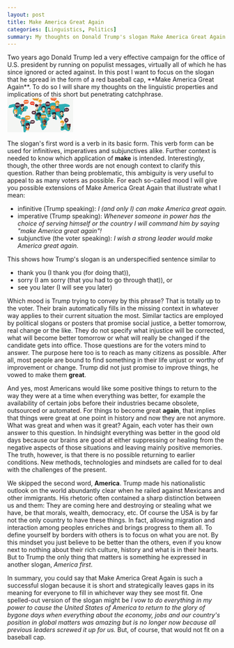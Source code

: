 ```yaml
---
layout: post
title: Make America Great Again
categories: [Linguistics, Politics]
summary: My thoughts on Donald Trump's slogan Make America Great Again. This short catchphrase is so successful because it strategically leaves gaps in its meaning for everyone to fill in.
---
```


<div class="grid">
	<div class="col">
		Two years ago Donald Trump led a very effective campaign for the office of U.S. president by running on populist messages, virtually all of which he has since ignored or acted against. In this post I want to focus on the slogan that he spread in the form of a red baseball cap, **Make America Great Again**. To do so I will share my thoughts on the linguistic properties and implications of this short but penetrating catchphrase.
	</div>
	<div class="col">
		<img src="/images/worldLanguages.gif" width="30%" />
	</div>
</div>

The slogan's first word is a verb in its basic form. This verb form can be used for infinitives, imperatives and subjunctives alike. Further context is needed to know which application of **make** is intended. Interestingly, though, the other three words are not enough context to clarify this question. Rather than being problematic, this ambiguity is very useful to appeal to as many voters as possible. For each so-called mood I will give you possible extensions of Make America Great Again that illustrate what I mean:

- infinitive (Trump speaking):
*I (and only I) can make America great again.*
- imperative (Trump speaking):
*Whenever someone in power has the choice of serving himself or the country I will command him by saying "make America great again"!*
- subjunctive (the voter speaking):
*I wish a strong leader would make America great again.*

This shows how Trump's slogan is an underspecified sentence similar to
- thank you (I thank you (for doing that)),
- sorry (I am sorry (that you had to go through that)), or
- see you later (I will see you later)

Which mood is Trump trying to convey by this phrase? That is totally up to the voter. Their brain automatically fills in the missing context in whatever way applies to their current situation the most. Similar tactics are employed by political slogans or posters that promise social justice, a better tomorrow, real change or the like. They do not specify what injustice will be corrected, what will become better tomorrow or what will really be changed if the candidate gets into office. Those questions are for the voters mind to answer. The purpose here too is to reach as many citizens as possible. After all, most people are bound to find something in their life unjust or worthy of improvement or change. Trump did not just promise to improve things, he vowed to make them **great**.

And yes, most Americans would like some positive things to return to the way they were at a time when everything was better, for example the availability of certain jobs before their industries became obsolete, outsourced or automated. For things to become great **again**, that implies that things were great at one point in history and now they are not anymore. What was great and when was it great? Again, each voter has their own answer to this question. In hindsight everything was better in the good old days because our brains are good at either suppressing or healing from the negative aspects of those situations and leaving mainly positive memories. The truth, however, is that there is no possible returning to earlier conditions. New methods, technologies and mindsets are called for to deal with the challenges of the present.

We skipped the second word, **America**. Trump made his nationalistic outlook on the world abundantly clear when he railed against Mexicans and other immigrants. His rhetoric often contained a sharp distinction between us and them: They are coming here and destroying or stealing what we have, be that morals, wealth, democracy, etc. Of course the USA is by far not the only country to have these things. In fact, allowing migration and interaction among  peoples enriches and brings progress to them all. To define yourself by borders with others is to focus on what you are not. By this mindset you just believe to be better than the others, even if you know next to nothing about their rich culture, history and what is in their hearts. But to Trump the only thing that matters is something he expressed in another slogan, *America first*.

In summary, you could say that Make America Great Again is such a successful slogan because it is short and strategically leaves gaps in its meaning for everyone to fill in whichever way they see most fit. One spelled-out version of the slogan might be
*I vow to do everything in my power to cause the United States of America to return to the glory of bygone days when everything about the economy, jobs and our country's position in global matters was amazing but is no longer now because all previous leaders screwed it up for us.*
But, of course, that would not fit on a baseball cap.
